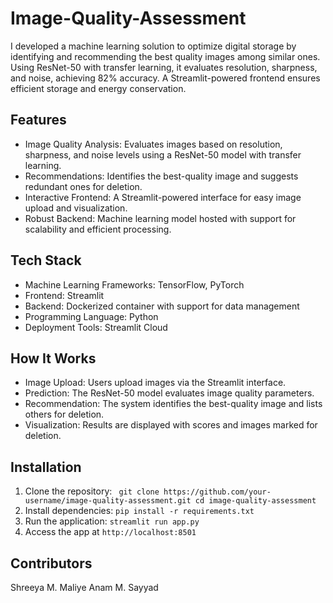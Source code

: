 # Image-Quality-Assessment
I developed a machine learning solution to optimize digital storage by identifying and recommending the best quality images among similar ones. Using ResNet-50 with transfer learning, it evaluates resolution, sharpness, and noise, achieving 82% accuracy. A Streamlit-powered frontend ensures efficient storage and energy conservation.

## Features
- Image Quality Analysis: Evaluates images based on resolution, sharpness, and noise levels using a ResNet-50 model with transfer learning.
- Recommendations: Identifies the best-quality image and suggests redundant ones for deletion.
- Interactive Frontend: A Streamlit-powered interface for easy image upload and visualization.
- Robust Backend: Machine learning model hosted with support for scalability and efficient processing.

## Tech Stack
- Machine Learning Frameworks: TensorFlow, PyTorch
- Frontend: Streamlit
- Backend: Dockerized container with support for data management
- Programming Language: Python
- Deployment Tools: Streamlit Cloud

## How It Works
- Image Upload: Users upload images via the Streamlit interface.
- Prediction: The ResNet-50 model evaluates image quality parameters.
- Recommendation: The system identifies the best-quality image and lists others for deletion.
- Visualization: Results are displayed with scores and images marked for deletion.

## Installation
1. Clone the repository:  ``` git clone https://github.com/your-username/image-quality-assessment.git
cd image-quality-assessment```
2. Install dependencies: ``` pip install -r requirements.txt ```
3. Run the application: ```streamlit run app.py```
4. Access the app at ```http://localhost:8501 ```

## Contributors

Shreeya M. Maliye
Anam M. Sayyad






